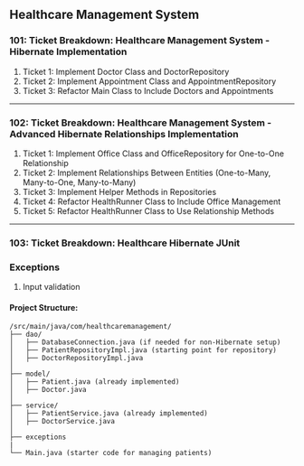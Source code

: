## Healthcare Management System


###  101: Ticket Breakdown: Healthcare Management System - Hibernate Implementation
1. Ticket 1: Implement Doctor Class and DoctorRepository
2. Ticket 2: Implement Appointment Class and AppointmentRepository
3. Ticket 3: Refactor Main Class to Include Doctors and Appointments

------------------------------------------------------------------------

### 102: Ticket Breakdown: Healthcare Management System - Advanced Hibernate Relationships Implementation
1. Ticket 1: Implement Office Class and OfficeRepository for One-to-One Relationship
2. Ticket 2: Implement Relationships Between Entities (One-to-Many, Many-to-One, Many-to-Many)
3. Ticket 3: Implement Helper Methods in Repositories
4. Ticket 4: Refactor HealthRunner Class to Include Office Management
5. Ticket 5: Refactor HealthRunner Class to Use Relationship Methods

------------------------------------------------------------------------

### 103: Ticket Breakdown: Healthcare Hibernate JUnit 
### Exceptions
1. Input validation
   
#### **Project Structure:**

```
/src/main/java/com/healthcaremanagement/
├── dao/
│   ├── DatabaseConnection.java (if needed for non-Hibernate setup)
│   ├── PatientRepositoryImpl.java (starting point for repository)
│   ├── DoctorRepositoryImpl.java 
│
├── model/
│   ├── Patient.java (already implemented)
│   ├── Doctor.java 
│
├── service/
│   ├── PatientService.java (already implemented)
│   ├── DoctorService.java 
│
├── exceptions
|
└── Main.java (starter code for managing patients)
```


